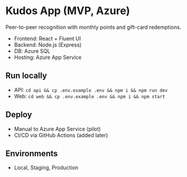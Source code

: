 # Kudos App (MVP, Azure)

Peer-to-peer recognition with monthly points and gift-card redemptions.

- Frontend: React + Fluent UI
- Backend: Node.js (Express)
- DB: Azure SQL
- Hosting: Azure App Service

## Run locally
- API: `cd api && cp .env.example .env && npm i && npm run dev`
- Web: `cd web && cp .env.example .env && npm i && npm start`

## Deploy
- Manual to Azure App Service (pilot)
- CI/CD via GitHub Actions (added later)

## Environments
- Local, Staging, Production

